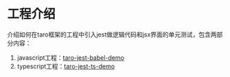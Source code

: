 # 工程介绍
介绍如何在taro框架的工程中引入jest做逻辑代码和jsx界面的单元测试，包含两部分内容：
1. javascript工程：[taro-jest-babel-demo](taro-jest-babel-demo/README.md)
1. typescript工程：[taro-jest-ts-demo](taro-jest-ts-demo/README.md)
